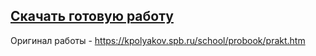 ## [Скачать готовую работу](https://github.com/vorones/files11_4/archive/refs/heads/main.zip)

Оригинал работы - https://kpolyakov.spb.ru/school/probook/prakt.htm
